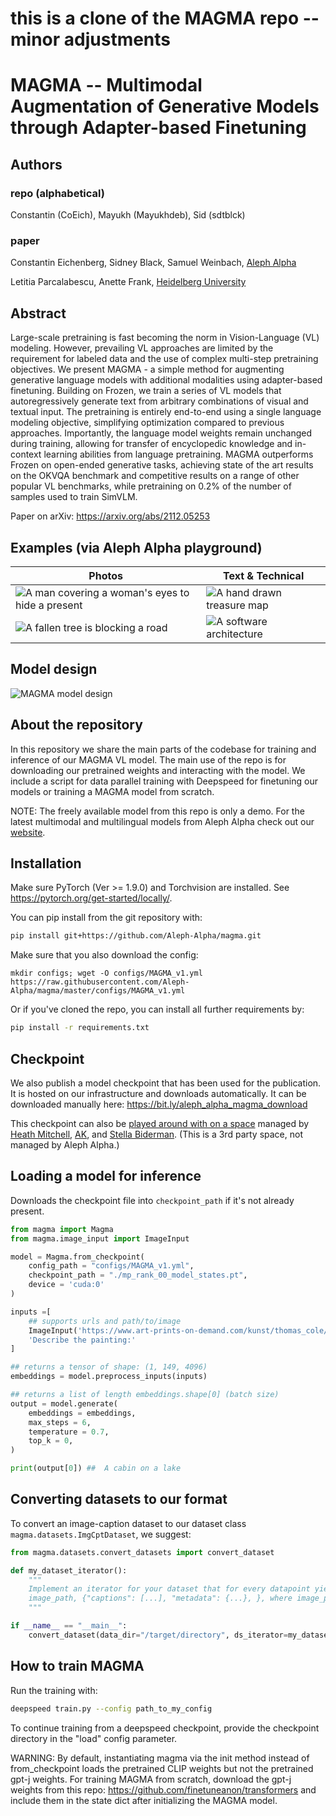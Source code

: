 # this is a clone of the MAGMA repo -- minor adjustments
# MAGMA -- Multimodal Augmentation of Generative Models through Adapter-based Finetuning

## Authors

### repo (alphabetical)

Constantin (CoEich), Mayukh (Mayukhdeb), Sid (sdtblck)

### paper

Constantin Eichenberg, Sidney Black, Samuel Weinbach, [Aleph Alpha](https://aleph-alpha.com "Independent AI R&D")

Letitia Parcalabescu, Anette Frank, [Heidelberg University](https://www.cl.uni-heidelberg.de "Computational Linguistics at Heidelberg University")


## Abstract

Large-scale pretraining is fast becoming the norm in Vision-Language (VL) modeling. However, prevailing VL approaches are limited by the requirement for labeled data and the use of complex multi-step pretraining objectives. We present MAGMA - a simple method for augmenting generative language models with additional modalities using adapter-based finetuning. Building on Frozen, we train a series of VL models that autoregressively generate text from arbitrary combinations of visual and textual input. The pretraining is entirely end-to-end using a single language modeling objective, simplifying optimization compared to previous approaches. Importantly, the language model weights remain unchanged during training, allowing for transfer of encyclopedic knowledge and in-context learning abilities from language pretraining. MAGMA outperforms Frozen on open-ended generative tasks, achieving state of the art results on the OKVQA benchmark and competitive results on a range of other popular VL benchmarks, while pretraining on 0.2% of the number of samples used to train SimVLM.

Paper on arXiv: https://arxiv.org/abs/2112.05253

## Examples (via Aleph Alpha playground)

 Photos |  Text & Technical
 --- | ---
 ![A man covering a woman's eyes to hide a present](examples/magma_present.jpg?raw=true "Example_1") |   ![A hand drawn treasure map](examples/magma_treasure.png?raw=true "Example_3")
![A fallen tree is blocking a road](examples/magma_tree.jpg?raw=true "Example_2")   | ![A software architecture](examples/magma_oracle.png?raw=true "Example_4")


 ## Model design

![MAGMA model design](examples/model.jpg?raw=true "MAGMA model design")


## About the repository

In this repository we share the main parts of the codebase for training and inference of our MAGMA VL model. The main use of the repo is for downloading our pretrained weights and interacting with the model. We include a script for data parallel training with Deepspeed for finetuning our models or training a MAGMA model from scratch.

NOTE: The freely available model from this repo is only a demo. For the latest multimodal and multilingual models from Aleph Alpha check out our [website](https://app.aleph-alpha.com "Aleph Alpha").

## Installation

Make sure PyTorch (Ver >= 1.9.0) and Torchvision are installed. See https://pytorch.org/get-started/locally/.

You can pip install from the git repository with:

```bash
pip install git+https://github.com/Aleph-Alpha/magma.git
```

Make sure that you also download the config:
```
mkdir configs; wget -O configs/MAGMA_v1.yml https://raw.githubusercontent.com/Aleph-Alpha/magma/master/configs/MAGMA_v1.yml
```

Or if you've cloned the repo, you can install all further requirements by:

```bash
pip install -r requirements.txt
```

## Checkpoint

We also publish a model checkpoint that has been used for the publication. It is hosted on our infrastructure and downloads automatically. It can be downloaded manually here: https://bit.ly/aleph_alpha_magma_download

This checkpoint can also be [played around with on a space](https://huggingface.co/spaces/EleutherAI/magma) managed by [Heath Mitchell](https://github.com/Heath123), [AK](https://mobile.twitter.com/ak92501), and [Stella Biderman](https://stellabiderman.com). (This is a 3rd party space, not managed by Aleph Alpha.)

## Loading a model for inference

Downloads the checkpoint file into `checkpoint_path` if it's not already present.

```python
from magma import Magma
from magma.image_input import ImageInput

model = Magma.from_checkpoint(
    config_path = "configs/MAGMA_v1.yml",
    checkpoint_path = "./mp_rank_00_model_states.pt",
    device = 'cuda:0'
)

inputs =[
    ## supports urls and path/to/image
    ImageInput('https://www.art-prints-on-demand.com/kunst/thomas_cole/woods_hi.jpg'),
    'Describe the painting:'
]

## returns a tensor of shape: (1, 149, 4096)
embeddings = model.preprocess_inputs(inputs)

## returns a list of length embeddings.shape[0] (batch size)
output = model.generate(
    embeddings = embeddings,
    max_steps = 6,
    temperature = 0.7,
    top_k = 0,
)

print(output[0]) ##  A cabin on a lake
```

## Converting datasets to our format

To convert an image-caption dataset to our dataset class `magma.datasets.ImgCptDataset`, we suggest:

```python
from magma.datasets.convert_datasets import convert_dataset

def my_dataset_iterator():
    """
    Implement an iterator for your dataset that for every datapoint yields a tuple
    image_path, {"captions": [...], "metadata": {...}, }, where image_path is the path to the image as a Path object, captions is a list of caption strings and metadata is an optional field.
    """

if __name__ == "__main__":
    convert_dataset(data_dir="/target/directory", ds_iterator=my_dataset_iterator())

```

## How to train MAGMA

Run the training with:

```bash
deepspeed train.py --config path_to_my_config
```
To continue training from a deepspeed checkpoint, provide the checkpoint directory in the "load" config parameter.

WARNING: By default, instantiating magma via the init method instead of from_checkpoint loads the pretrained CLIP weights but not the pretrained gpt-j weights. For training MAGMA from scratch, download the gpt-j weights from this repo: https://github.com/finetuneanon/transformers and include them in the state dict after initializing the MAGMA model.
